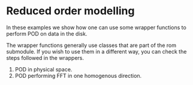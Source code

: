 # Reduced order modelling

In these examples we show how one can use some wrapper functions to perform POD on data in the disk.

The wrapper functions generally use classes that are part of the rom submodule. If you wish to use them in a different way, you can check the steps followed in the wrappers.

1. POD in physical space.
2. POD performing FFT in one homogenous direction.